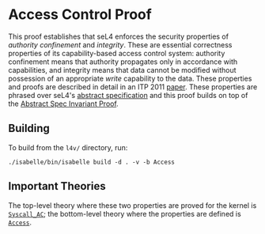 <!--
     Copyright 2020, Data61, CSIRO (ABN 41 687 119 230)

     SPDX-License-Identifier: BSD-2-Clause
-->

Access Control Proof
====================

This proof establishes that seL4 enforces the security properties of
*authority confinement* and *integrity*. These are essential correctness
properties of its capability-based access control system: authority
confinement means that authority propagates only in accordance with
capabilities, and integrity means that data cannot be modified without
possession of an appropriate *write* capability to the data. These
properties and proofs are described in detail in an ITP 2011 [paper][1].
These properties are phrased over seL4's
[abstract specification](../../spec/abstract/) and this proof builds on
top of the [Abstract Spec Invariant Proof](../invariant-abstract/).

  [1]: http://www.nicta.com.au/pub?id=4709 "seL4 Enforces Integrity"


Building
--------

To build from the `l4v/` directory, run:

    ./isabelle/bin/isabelle build -d . -v -b Access


Important Theories
------------------

The top-level theory where these two properties are proved for the
kernel is [`Syscall_AC`](Syscall_AC.thy); the bottom-level theory where
the properties are defined is [`Access`](Access.thy).

